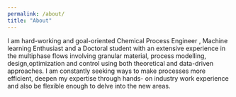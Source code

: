 ```yaml
---
permalink: /about/
title: "About"
---
```


I am hard-working and goal-oriented Chemical Process Engineer , Machine learning Enthusiast and 
a Doctoral student with an extensive experience in the multiphase flows involving granular material, 
process modelling, design,optimization and control using both theoretical and data-driven approaches.
I am constantly seeking ways to make processes more efficient, deepen my expertise through hands-
on industry work experience and also be flexible enough to delve into the new areas.
